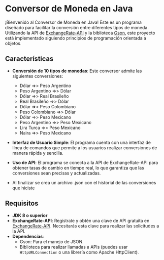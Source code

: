 # Conversor de Moneda en Java

¡Bienvenido al Conversor de Moneda en Java! Este es un programa diseñado para facilitar la conversión entre diferentes tipos de moneda. Utilizando la API de [ExchangeRate-API](https://www.exchangerate-api.com/) y la biblioteca [Gson](https://github.com/google/gson), este proyecto está implementado siguiendo principios de programación orientada a objetos.

## Características

- **Conversión de 10 tipos de monedas**: Este conversor admite las siguientes conversiones:
  - Dólar =>> Peso Argentino
  - Peso Argentino =>> Dólar                       
  - Dólar =>> Real Brasileño                       
  - Real Brasileño =>> Dólar                       
  - Dólar =>> Peso Colombiano                      
  - Peso Colombiano =>> Dólar                      
  - Dólar =>> Peso Mexicano                        
  - Peso Argentino =>> Peso Mexicano               
  - Lira Turca =>> Peso Mexicano                   
  - Naira =>> Peso Mexicano 

- **Interfaz de Usuario Simple**: El programa cuenta con una interfaz de línea de comandos que permite a los usuarios realizar conversiones de manera rápida y sencilla.

- **Uso de API**: El programa se conecta a la API de ExchangeRate-API para obtener tasas de cambio en tiempo real, lo que garantiza que las conversiones sean precisas y actualizadas.
- Al finalizar se crea un archivo .json con el historial de las conversiones que hiciste
## Requisitos

- **JDK 8 o superior**
- **ExchangeRate-API**: Regístrate y obtén una clave de API gratuita en [ExchangeRate-API](https://www.exchangerate-api.com/). Necesitarás esta clave para realizar las solicitudes a la API.
- **Dependencias**:
  - Gson: Para el manejo de JSON.
  - Biblioteca para realizar llamadas a APIs (puedes usar `HttpURLConnection` o una librería como Apache HttpClient).

